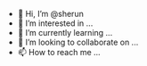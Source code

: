 - 👋 Hi, I’m @sherun
- 👀 I’m interested in ...
- 🌱 I’m currently learning ...
- 💞️ I’m looking to collaborate on ...
- 📫 How to reach me ...

<!---
sherun/sherun is a ✨ special ✨ repository because its `README.md` (this file) appears on your GitHub profile.
You can click the Preview link to take a look at your changes.
--->
